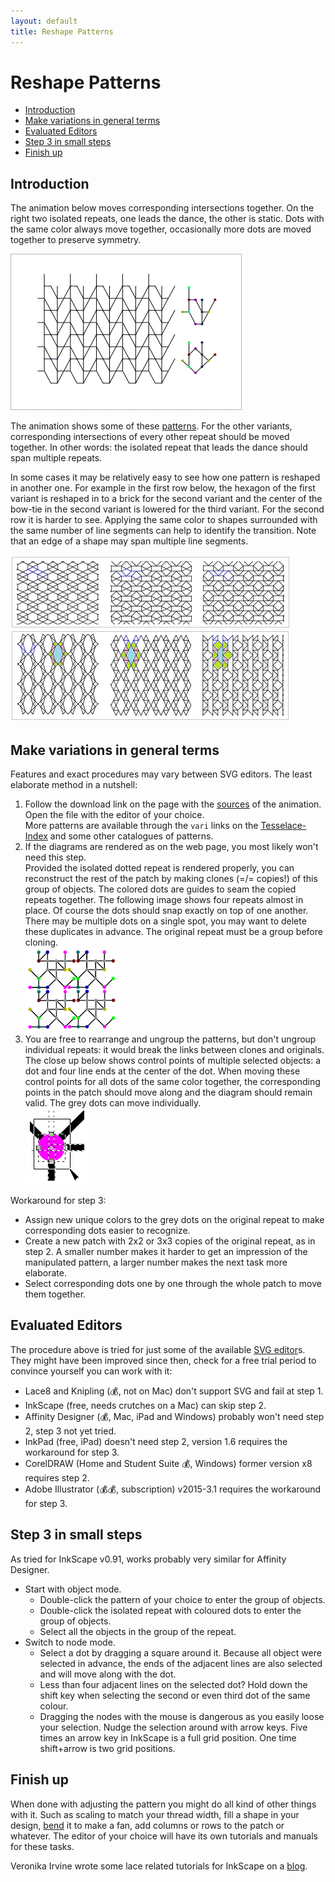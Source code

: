 ```yaml
---
layout: default
title: Reshape Patterns
---
```


Reshape Patterns
================

  * [Introduction](#introduction)
  * [Make variations in general terms](#make-variations-in-general-terms)
  * [Evaluated Editors](#avaluated-editors)
  * [Step 3 in small steps](#step-3-in-small-steps)
  * [Finish up](#finish-up)


Introduction
------------

The animation below moves corresponding intersections together.
On the right two isolated repeats, one leads the dance, the other is static.
Dots with the same color always move together,
occasionally more dots are moved together to preserve symmetry.

![](animation/GIFCreator-me.gif)

The animation shows some of these [patterns]. For the other variants, corresponding intersections of every other repeat should be moved together. In other words: the isolated repeat that leads the dance should span multiple repeats.

[patterns]: /GroundForge/sheet.html?patch=B-C-,---5,C-B-,-5--;checker&patch=-4-7,5---,-C-B,3158;bricks&patch=5-O-E-,-E-5-O,5-O-E-;bricks&patch=158-,---5,C-B-;checker&patch=8-76,124-;checker&patch=5831,-4-7;checker&patch=68,-4;checker&patch=6868,-4-4,6868,-4-4;checker

In some cases it may be relatively easy to see how one pattern is reshaped in another one. For example in the first row below, the hexagon of the first variant is reshaped in to a brick for the second variant and the center of the bow-tie in the second variant is lowered for the third variant. For the second row it is harder to see. Applying the same color to shapes surrounded with the same number of line segments can help to identify the transition. Note that an edge of a shape may span multiple line segments.


![](images/reshape.png)


Make variations in general terms
--------------------------------

Features and exact procedures may vary between SVG editors. The least elaborate method in a nutshell:

1. Follow the download link on the page with the [sources][patterns] of the animation. Open the file with the editor of your choice.  
  More patterns are available through the `vari` links on the [Tesselace-Index](Tesselace-Index) and some other catalogues of patterns.
2. If the diagrams are rendered as on the web page, you most likely won't need this step.  
  Provided the isolated dotted repeat is rendered properly, you can reconstruct the rest of the patch by making clones (=/= copies!) of this group of objects. The colored dots are guides to seam the copied repeats together. The following image shows four repeats almost in place. Of course the dots should snap exactly on top of one another.  There may be multiple dots on a single spot, you may want to delete these duplicates in advance. The original repeat must be a group before cloning.  
  ![](images/recover-patch.png)
3. You are free to rearrange and ungroup the patterns, but don't ungroup individual repeats: it would break the links between clones and originals.   
  The close up below shows control points of multiple selected objects: a dot and four line ends at the center of the dot. When moving these control points for all dots of the same color together, the corresponding points in the patch should move along and the diagram should remain valid. The grey dots can move individually.  
  ![](images/select-node-close-up.png)

Workaround for step 3:
* Assign new unique colors to the grey dots on the original repeat to make corresponding dots easier to recognize.
* Create a new patch with 2x2 or 3x3 copies of the original repeat, as in step 2. A smaller number makes it harder to get an impression of the manipulated pattern, a larger number makes the next task more elaborate.
* Select corresponding dots one by one through the whole patch to move them together.


Evaluated Editors
-----------------

The procedure above is tried for just some of the available [SVG editor]s. They might have been improved since then, check for a free trial period to convince yourself you can work with it:
* Lace8 and Knipling (💰, not on Mac) don't support SVG and fail at step 1.
* InkScape (free, needs crutches on a Mac) can skip step 2.
* Affinity Designer (💰, Mac, iPad and Windows) probably won't need step 2, step 3 not yet tried.
* InkPad (free, iPad) doesn't need step 2, version 1.6 requires the workaround for  step 3.
* CorelDRAW (Home and Student Suite 💰, Windows) former version x8 requires step 2.
* Adobe Illustrator  (💰💰, subscription) v2015-3.1 requires the workaround for step 3.


Step 3 in small steps
---------------------

As tried for InkScape v0.91, works probably very similar for Affinity Designer.

* Start with object mode.
  * Double-click the pattern of your choice to enter the group of objects.
  * Double-click the isolated repeat with coloured dots to enter the group of objects.
  * Select all the objects in the group of the repeat.
* Switch to node mode.
  * Select a dot by dragging a square around it. Because all object were selected in advance, the ends of the adjacent lines are also selected and will move along with the dot.
  * Less than four adjacent lines on the selected dot? Hold down the shift key when selecting the second or even third dot of the same colour.
  * Dragging the nodes with the mouse is dangerous as you easily loose your selection. Nudge the selection around with arrow keys. Five times an arrow key in InkScape is a full grid position. One time shift+arrow is two grid positions.


Finish up
---------

When done with adjusting the pattern you might do all kind of other things with it. Such as scaling to match your thread width, fill a shape in your design, [bend] it to make a fan, add columns or rows to the patch or whatever. The editor of your choice will have its own tutorials and manuals for these tasks. 

Veronika Irvine wrote some lace related tutorials for InkScape on a [blog].

[SVG editor]: https://en.wikipedia.org/wiki/Comparison_of_vector_graphics_editors#File_format_support

[blog]: https://tesselace.com/blog/

[bend]: http://tavmjong.free.fr/INKSCAPE/MANUAL/html/Paths-LivePathEffects-BendTool.html
